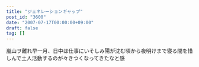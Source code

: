 ```yaml
---
title: "ジェネレーションギャップ"
post_id: "3600"
date: "2007-07-17T00:00:00+09:00"
draft: false
tag: []
---
```



嵐山ヲ離れ早一月、日中は仕事にいそしみ陽が沈む頃から夜明けまで寝る間を惜しんで土人活動するのが々きつくなってきたなと感
